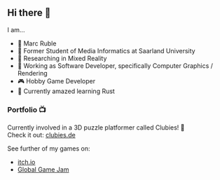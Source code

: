 ## Hi there 👋

I am... 
* 🧑 Marc Ruble
* 🦉 Former Student of Media Informatics at Saarland University
* 🥽 Researching in Mixed Reality
* 📸 Working as Software Developer, specifically Computer Graphics / Rendering
* 🎮 Hobby Game Developer
* 🌱 Currently amazed learning Rust

### Portfolio 📺
Currently involved in a 3D puzzle platformer called Clubies! 🎲\
Check it out: [clubies.de](https://clubies.de/)

See further of my games on:
* [itch.io](https://marcruble.itch.io/)
* [Global Game Jam](https://globalgamejam.org/users/marcruble)

<!--
**MarcRuble/MarcRuble** is a ✨ _special_ ✨ repository because its `README.md` (this file) appears on your GitHub profile.

Here are some ideas to get you started:

- 🔭 I’m currently working on ...
- 🌱 I’m currently learning ...
- 👯 I’m looking to collaborate on ...
- 🤔 I’m looking for help with ...
- 💬 Ask me about ...
- 📫 How to reach me: ...
- 😄 Pronouns: ...
- ⚡ Fun fact: ...
-->
